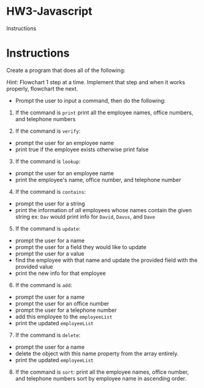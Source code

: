 # HW3-Javascript

Instructions

# Instructions

Create a program that does all of the following:

*Hint:* Flowchart 1 step at a time. Implement that step and when it works properly, flowchart the next.

* Prompt the user to input a command, then do the following:

1. If the command is `print` print all the employee names, office numbers, and telephone numbers

2. If the command is `verify`:
  * prompt the user for an employee name
  * print true if the employee exists otherwise print false

3. If the command is `lookup`:
  * prompt the user for an employee name
  * print the employee's name, office number, and telephone number

4. If the command is `contains`:
  * prompt the user for a string
  * print the information of *all* employees whose names contain the given string
  ex: `Dav` would print info for `David`, `Davus`, and `Dave`

5. If the command is `update`:
  * prompt the user for a name
  * prompt the user for a field they would like to update
  * prompt the user for a value
  * find the employee with that name and update the provided field with the provided value
  * print the new info for that employee

6. If the command is `add`:
  * prompt the user for a name
  * prompt the user for an office number
  * prompt the user for a telephone number
  * add this employee to the `employeeList`
  * print the updated `employeeList`

7. If the command is `delete`:
  * prompt the user for a name
  * delete the object with this name property from the array entirely.
  * print the updated `employeeList`

8. If the command is `sort`:
print all the employee names, office number, and telephone numbers sort by employee name in ascending order.